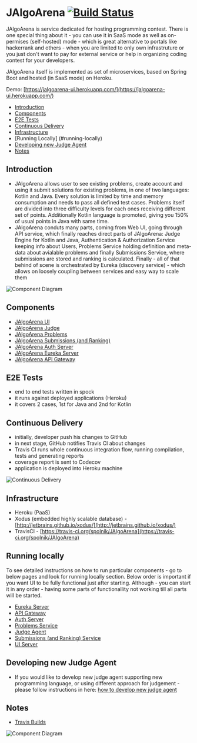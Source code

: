 # JAlgoArena [![Build Status](https://travis-ci.org/spolnik/JAlgoArena.svg?branch=master)](https://travis-ci.org/spolnik/JAlgoArena)

JAlgoArena is service dedicated for hosting programming contest. There is one special thing about it - you can use it in SaaS mode as well as on-permises (self-hosted) mode - which is great alternative to portals like hackerrank and others - when you are limited to only own infrastruture or you just don't want to pay for external service or help in organizing coding contest for your developers.

JAlgoArena itself is implemented as set of microservices, based on Spring Boot and hosted (in SaaS mode) on Heroku.

Demo: [https://jalgoarena-ui.herokuapp.com/](https://jalgoarena-ui.herokuapp.com/)

- [Introduction](#introduction)
- [Components](#components)
- [E2E Tests](#e2e-tests)
- [Continuous Delivery](#continuous-delivery)
- [Infrastructure](#infrastructure)
- [Running Locally] (#running-locally)
- [Developing new Judge Agent](#developing-new-judge-agent)
- [Notes](#notes)

## Introduction

- JAlgoArena allows user to see existing problems, create account and using it submit solutions for existing problems, in one of two languages: Kotlin and Java. Every solution is limited by time and memory consumption and needs to pass all defined test cases. Problems itself are divided into three difficulty levels for each ones receiving different set of points. Additionally Kotlin language is promoted, giving you 150% of usual points in Java with same time.
- JAlgoArena conduts many parts, coming from Web UI, going through API service, which finally reaches direct parts of JAlgoArena: Judge Engine for Kotlin and Java, Authentication & Authorization Service keeping info about Users, Problems Service holding definition and meta-data about avialable problems and finally Submissions Service, where submissions are stored and ranking is calculated. Finally - all of that behind of scene is orchestrated by Eureka (discovery service) - which allows on loosely coupling between services and easy way to scale them

![Component Diagram](https://github.com/spolnik/JAlgoArena/raw/master/design/component_diagram.png)

## Components

- [JAlgoArena UI](https://github.com/spolnik/JAlgoArena-UI)
- [JAlgoArena Judge](https://github.com/spolnik/JAlgoArena-Judge)
- [JAlgoArena Problems](https://github.com/spolnik/JAlgoArena-Problems)
- [JAlgoArena Submissions (and Ranking)](https://github.com/spolnik/JAlgoArena-Submissions)
- [JAlgoArena Auth Server](https://github.com/spolnik/JAlgoArena-Auth)
- [JAlgoArena Eureka Server](https://github.com/spolnik/JAlgoArena-Eureka)
- [JAlgoArena API Gateway](https://github.com/spolnik/JAlgoArena-API)

## E2E Tests

- end to end tests written in spock
- it runs against deployed applications (Heroku)
- it covers 2 cases, 1st for Java and 2nd for Kotlin

## Continuous Delivery

- initially, developer push his changes to GitHub
- in next stage, GitHub notifies Travis CI about changes
- Travis CI runs whole continuous integration flow, running compilation, tests and generating reports
- coverage report is sent to Codecov
- application is deployed into Heroku machine

![Continuous Delivery](https://github.com/spolnik/JAlgoArena/raw/master/design/continuous_delivery.png)

## Infrastructure

- Heroku (PaaS)
- Xodus (embedded highly scalable database) - [http://jetbrains.github.io/xodus/](http://jetbrains.github.io/xodus/)
- TravisCI - [https://travis-ci.org/spolnik/JAlgoArena](https://travis-ci.org/spolnik/JAlgoArena)

## Running locally

To see detailed instructions on how to run particular components - go to below pages and look for running locally section. Below order is important if you want UI to be fully functional just after starting. Although - you can start it in any order - having some parts of functionallity not working till all parts will be started.
* [Eureka Server](https://github.com/spolnik/JAlgoArena-Eureka)
* [API Gateway](https://github.com/spolnik/JAlgoArena-API)
* [Auth Server](https://github.com/spolnik/JAlgoArena-Auth)
* [Problems Service](https://github.com/spolnik/JAlgoArena-Problems)
* [Judge Agent](https://github.com/spolnik/JAlgoArena-Judge)
* [Submissions (and Ranking) Service](https://github.com/spolnik/JAlgoArena-Submissions)
* [UI Server](https://github.com/spolnik/JAlgoArena-UI)

## Developing new Judge Agent

- If you would like to develop new judge agent supporting new programming language, or using different approach for judgement - please follow instructions in here: [how to develop new judge agent](https://github.com/spolnik/JAlgoArena/wiki/Implementing-new-Judge-Agent)

## Notes
- [Travis Builds](https://travis-ci.org/spolnik)

![Component Diagram](https://github.com/spolnik/JAlgoArena/raw/master/design/JAlgoArena_Logo.png)
